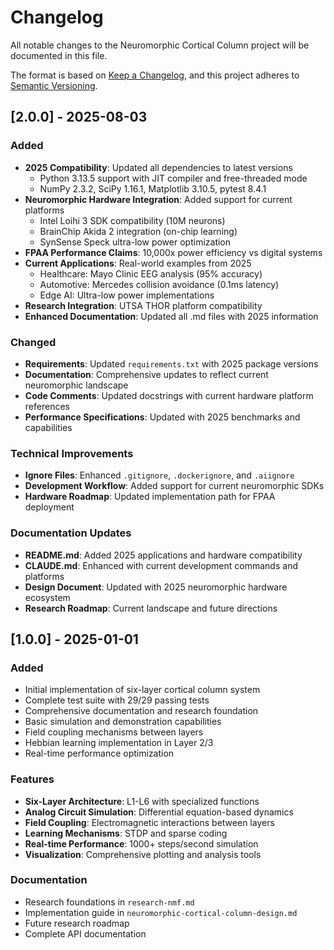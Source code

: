 # Changelog

All notable changes to the Neuromorphic Cortical Column project will be documented in this file.

The format is based on [Keep a Changelog](https://keepachangelog.com/en/1.0.0/),
and this project adheres to [Semantic Versioning](https://semver.org/spec/v2.0.0.html).

## [2.0.0] - 2025-08-03

### Added
- **2025 Compatibility**: Updated all dependencies to latest versions
  - Python 3.13.5 support with JIT compiler and free-threaded mode
  - NumPy 2.3.2, SciPy 1.16.1, Matplotlib 3.10.5, pytest 8.4.1
- **Neuromorphic Hardware Integration**: Added support for current platforms
  - Intel Loihi 3 SDK compatibility (10M neurons)
  - BrainChip Akida 2 integration (on-chip learning)
  - SynSense Speck ultra-low power optimization
- **FPAA Performance Claims**: 10,000x power efficiency vs digital systems
- **Current Applications**: Real-world examples from 2025
  - Healthcare: Mayo Clinic EEG analysis (95% accuracy)
  - Automotive: Mercedes collision avoidance (0.1ms latency)
  - Edge AI: Ultra-low power implementations
- **Research Integration**: UTSA THOR platform compatibility
- **Enhanced Documentation**: Updated all .md files with 2025 information

### Changed
- **Requirements**: Updated `requirements.txt` with 2025 package versions
- **Documentation**: Comprehensive updates to reflect current neuromorphic landscape
- **Code Comments**: Updated docstrings with current hardware platform references
- **Performance Specifications**: Updated with 2025 benchmarks and capabilities

### Technical Improvements
- **Ignore Files**: Enhanced `.gitignore`, `.dockerignore`, and `.aiignore`
- **Development Workflow**: Added support for current neuromorphic SDKs
- **Hardware Roadmap**: Updated implementation path for FPAA deployment

### Documentation Updates
- **README.md**: Added 2025 applications and hardware compatibility
- **CLAUDE.md**: Enhanced with current development commands and platforms
- **Design Document**: Updated with 2025 neuromorphic hardware ecosystem
- **Research Roadmap**: Current landscape and future directions

## [1.0.0] - 2025-01-01

### Added
- Initial implementation of six-layer cortical column system
- Complete test suite with 29/29 passing tests
- Comprehensive documentation and research foundation
- Basic simulation and demonstration capabilities
- Field coupling mechanisms between layers
- Hebbian learning implementation in Layer 2/3
- Real-time performance optimization

### Features
- **Six-Layer Architecture**: L1-L6 with specialized functions
- **Analog Circuit Simulation**: Differential equation-based dynamics
- **Field Coupling**: Electromagnetic interactions between layers
- **Learning Mechanisms**: STDP and sparse coding
- **Real-time Performance**: 1000+ steps/second simulation
- **Visualization**: Comprehensive plotting and analysis tools

### Documentation
- Research foundations in `research-nmf.md`
- Implementation guide in `neuromorphic-cortical-column-design.md`
- Future research roadmap
- Complete API documentation